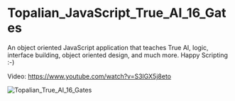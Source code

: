 # Topalian_JavaScript_True_AI_16_Gates
An object oriented JavaScript application that teaches True AI, logic, interface building, object oriented design, and much more. Happy Scripting :-)

Video: https://www.youtube.com/watch?v=S3lGX5j8eto

![Topalian_True_AI_16_Gates](https://pbs.twimg.com/media/GIGC5jzW4AAt_zs?format=png&name=900x900)
